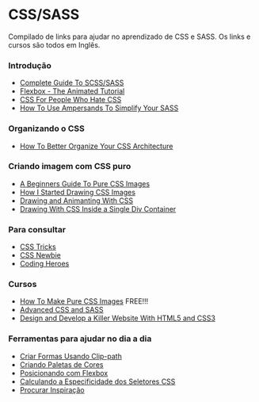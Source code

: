 # CSS/SASS

Compilado de links para ajudar no aprendizado de CSS e SASS. Os links e cursos são todos em Inglês.

### Introdução

- [Complete Guide To SCSS/SASS](https://medium.com/@js_tut/the-complete-guide-to-scss-sass-49ac053fcde5)
- [Flexbox - The Animated Tutorial](https://medium.com/@js_tut/flexbox-the-animated-tutorial-8075cbe4c1b2)
- [CSS For People Who Hate CSS](http://paulcpederson.com/articles/css-for-people-who-hate-css/)
- [How To Use Ampersands To Simplify Your SASS](https://seesparkbox.com/foundry/how_to_use_ampersands_to_simplifiy_your_sass)


### Organizando o CSS

- [How To Better Organize Your CSS Architecture](https://medium.freecodecamp.org/how-to-better-organize-your-css-architecture-with-oocss-bem-smacss-65e8a5c207c0)


### Criando imagem com CSS puro

- [A Beginners Guide To Pure CSS Images](https://medium.com/coding-artist/a-beginners-guide-to-pure-css-images-ef9a5d069dd2)
- [How I Started Drawing CSS Images](https://blog.prototypr.io/how-i-started-drawing-css-images-3fd878675c89)
- [Drawing and Animanting With CSS](https://medium.com/@kylewetton/how-i-stumbled-across-a-niche-hobby-i-never-knew-existed-drawing-and-animating-in-css-f351721f8aba)
- [Drawing With CSS Inside a Single Div Container](https://medium.com/@radicho/drawing-with-css-inside-single-div-container-43227e3cf19d)


### Para consultar 

- [CSS Tricks](https://css-tricks.com/)
- [CSS Newbie](https://cssnewbie.com/)
- [Coding Heroes](http://codingheroes.io/resources/)


### Cursos

- [How To Make Pure CSS Images](https://coding-artist.teachable.com/p/how-to-make-pure-css-images) FREE!!!
- [Advanced CSS and SASS](https://www.udemy.com/advanced-css-and-sass/)
- [Design and Develop a Killer Website With HTML5 and CSS3](https://www.udemy.com/design-and-develop-a-killer-website-with-html5-and-css3/)


### Ferramentas para ajudar no dia a dia

- [Criar Formas Usando Clip-path](http://bennettfeely.com/clippy/)
- [Criando Paletas de Cores](https://coolors.co/)
- [Posicionando com Flexbox](https://tburleson-layouts-demos.firebaseapp.com/#/docs)
- [Calculando a Especificidade dos Seletores CSS](https://specificity.keegan.st/)
- [Procurar Inspiração](https://dribbble.com/)



